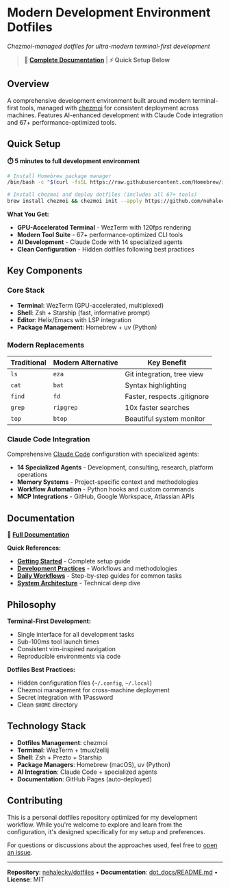 # Modern Development Environment Dotfiles

*Chezmoi-managed dotfiles for ultra-modern terminal-first development*

> **📖 [Complete Documentation](dot_docs/README.md)** | **⚡ Quick Setup Below**

## Overview

A comprehensive development environment built around modern terminal-first tools, managed with [chezmoi](https://chezmoi.io) for consistent deployment across machines. Features AI-enhanced development with Claude Code integration and 67+ performance-optimized tools.

## Quick Setup

**⏱️ 5 minutes to full development environment**

```bash
# Install Homebrew package manager
/bin/bash -c "$(curl -fsSL https://raw.githubusercontent.com/Homebrew/install/HEAD/install.sh)"

# Install chezmoi and deploy dotfiles (includes all 67+ tools)
brew install chezmoi && chezmoi init --apply https://github.com/nehalecky/dotfiles.git
```

**What You Get:**
- **GPU-Accelerated Terminal** - WezTerm with 120fps rendering
- **Modern Tool Suite** - 67+ performance-optimized CLI tools
- **AI Development** - Claude Code with 14 specialized agents
- **Clean Configuration** - Hidden dotfiles following best practices

## Key Components

### Core Stack
- **Terminal**: WezTerm (GPU-accelerated, multiplexed)
- **Shell**: Zsh + Starship (fast, informative prompt)
- **Editor**: Helix/Emacs with LSP integration
- **Package Management**: Homebrew + uv (Python)

### Modern Replacements
| Traditional | Modern Alternative | Key Benefit |
|-------------|-------------------|-------------|
| `ls` | `eza` | Git integration, tree view |
| `cat` | `bat` | Syntax highlighting |
| `find` | `fd` | Faster, respects .gitignore |
| `grep` | `ripgrep` | 10x faster searches |
| `top` | `btop` | Beautiful system monitor |

### Claude Code Integration

Comprehensive [Claude Code](https://claude.ai/code) configuration with specialized agents:

- **14 Specialized Agents** - Development, consulting, research, platform operations
- **Memory Systems** - Project-specific context and methodologies
- **Workflow Automation** - Python hooks and custom commands
- **MCP Integrations** - GitHub, Google Workspace, Atlassian APIs

## Documentation

**📖 [Full Documentation](dot_docs/README.md)**

**Quick References:**
- **[Getting Started](dot_docs/core/terminal-guide.md)** - Complete setup guide
- **[Development Practices](dot_docs/core/development-practices.md)** - Workflows and methodologies  
- **[Daily Workflows](dot_docs/core/workflows.md)** - Step-by-step guides for common tasks
- **[System Architecture](dot_docs/architecture/system-overview.md)** - Technical deep dive

## Philosophy

**Terminal-First Development:**
- Single interface for all development tasks
- Sub-100ms tool launch times
- Consistent vim-inspired navigation
- Reproducible environments via code

**Dotfiles Best Practices:**
- Hidden configuration files (`~/.config`, `~/.local`)
- Chezmoi management for cross-machine deployment
- Secret integration with 1Password
- Clean `$HOME` directory

## Technology Stack

- **Dotfiles Management**: chezmoi
- **Terminal**: WezTerm + tmux/zellij
- **Shell**: Zsh + Prezto + Starship
- **Package Managers**: Homebrew (macOS), uv (Python)
- **AI Integration**: Claude Code + specialized agents
- **Documentation**: GitHub Pages (auto-deployed)

## Contributing

This is a personal dotfiles repository optimized for my development workflow. While you're welcome to explore and learn from the configuration, it's designed specifically for my setup and preferences.

For questions or discussions about the approaches used, feel free to [open an issue](https://github.com/nehalecky/dotfiles/issues).

---

**Repository**: [nehalecky/dotfiles](https://github.com/nehalecky/dotfiles) • **Documentation**: [dot_docs/README.md](dot_docs/README.md) • **License**: MIT